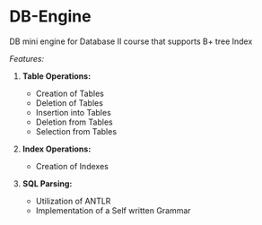 # DB-Engine


DB mini engine for Database II course that supports B+ tree Index

*Features:*
1. **Table Operations:**
   - Creation of Tables
   - Deletion of Tables
   - Insertion into Tables
   - Deletion from Tables
   - Selection from Tables
     
2. **Index Operations:**
   - Creation of Indexes

3. **SQL Parsing:**
   - Utilization of ANTLR
   - Implementation of a Self written Grammar
